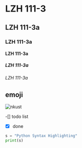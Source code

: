 # LZH 111-3
## LZH 111-3a
### LZH 111-3a
#### LZH 111-3a
##### LZH 111-3a
###### LZH 111-3a

## emoji

![nkust](github.jpg "nkust")

-[] todo list
-[x] done

```python
s = "Python Syntax Highlighting"
print(s)
